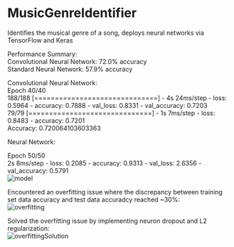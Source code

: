 # MusicGenreIdentifier  
Identifies the musical genre of a song, deploys neural networks via TensorFlow and Keras  
  
Performance Summary:  
Convolutional Neural Network: 72.0% accuracy  
Standard Neural Network: 57.9% accuracy  
  
Convolutional Neural Network:  
Epoch 40/40  
188/188 [==============================] - 4s 24ms/step - loss: 0.5964 - accuracy: 0.7888 - val_loss: 0.8331 - val_accuracy: 0.7203  
79/79 [==============================] - 1s 7ms/step - loss: 0.8483 - accuracy: 0.7201  
Accuracy: 0.720064103603363  
  
Neural Network:  
  
Epoch 50/50  
2s 8ms/step - loss: 0.2085 - accuracy: 0.9313 - val_loss: 2.6356 - val_accuracy: 0.5791  
![model](https://user-images.githubusercontent.com/73067824/209717989-f97d99ac-cbdb-47c2-8135-8549fd8479e8.png)  
  
Encountered an overfitting issue where the discrepancy between training set data accuracy and test data accuradcy reached ~30%:  
![overfitting](https://user-images.githubusercontent.com/73067824/209717458-7257c76c-fef0-4c65-9034-6104659e91bb.png)  
   
Solved the overfitting issue by implementing neuron dropout and L2 regularization:  
![overfittingSolution](https://user-images.githubusercontent.com/73067824/209717664-8dca8b0d-4718-4ea1-8e3e-a6c2271eb484.png)  
